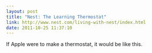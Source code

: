 ```yaml
---
layout: post
title: "Nest: The Learning Thermostat"
link: http://www.nest.com/living-with-nest/index.html
date: 2011-10-25 11:37:10
---
```


If Apple were to make a thermostat, it would be like this.
